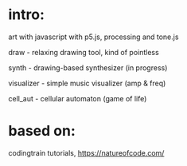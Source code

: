 # intro:

art with javascript with p5.js, processing and tone.js

draw - relaxing drawing tool, kind of pointless

synth - drawing-based synthesizer (in progress)

visualizer - simple music visualizer (amp & freq)

cell_aut - cellular automaton (game of life)

# based on:

codingtrain tutorials, https://natureofcode.com/
